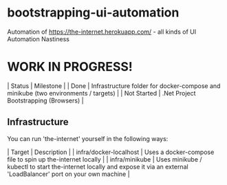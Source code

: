 # bootstrapping-ui-automation
Automation of https://the-internet.herokuapp.com/ - all kinds of UI Automation Nastiness

# WORK IN PROGRESS!
| Status      | Milestone |
| Done        | Infrastructure folder for docker-compose and minikube (two environments / targets) |
| Not Started | .Net Project Bootstrapping (Browsers) |

## Infrastructure
You can run 'the-internet' yourself in the following ways: 

| Target | Description |
| infra/docker-localhost | Uses a docker-compose file to spin up the-internet locally |
| infra/minikube | Uses minikube / kubectl to start the-internet locally and expose it via an external 'LoadBalancer' port on your own machine |
